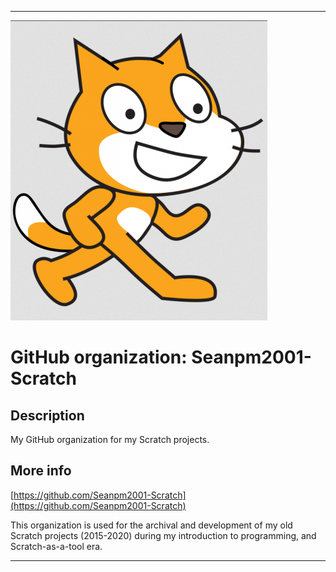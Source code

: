 
***

![ScratchCat_GreyBackground.png failed to load. The file may be missing or corrupt. Check the file path for errors first.](/AdditionalInfo/1/Seanpm2001-Scratch/ScratchCat_GreyBackground.png)

# GitHub organization: Seanpm2001-Scratch

## Description

My GitHub organization for my Scratch projects.

## More info

[https://github.com/Seanpm2001-Scratch](https://github.com/Seanpm2001-Scratch)

This organization is used for the archival and development of my old Scratch projects (2015-2020) during my introduction to programming, and Scratch-as-a-tool era. 

***
